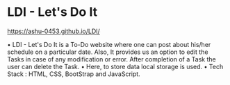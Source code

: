 # LDI - Let's Do It
https://ashu-0453.github.io/LDI/

• LDI - Let's Do It is a To-Do website where one can post about his/her schedule on a particular date.
Also, It provides us an option to edit the Tasks in case of any modification or error.
After completion of a Task the user can delete the Task.
• Here, to store data local storage is used.
• Tech Stack : HTML, CSS, BootStrap and JavaScript.
